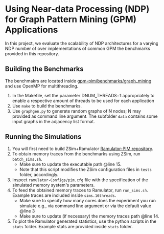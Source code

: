 # Using Near-data Processing (NDP) for Graph Pattern Mining (GPM) Applications

In this project, we evaluate the scalability of NDP architectures for a varying NDP number of over implementations of common GPM the benchmarks provided in this repository.

## Building the Benchmarks
The benchmakrs are located inside [gpm-pim/benchmarks/graph_mining](https://github.com/azulqarni/gpm-pim/tree/main/benchmarks/graph_mining) and use OpenMP for multithreading.
1) In the Makefile, set the parameter DNUM_THREADS=1 appropriately to enable a respective amount of threads to be used for each application
2) Use `make` to build the benchmarks.
3) Use `graphgen.py` to generate random graphs of N nodes; N may provided as command line argument. The subfolder `data` contains some input graphs in the adjacency list format.

## Running the Simulations

1) You will first need to build ZSim+Ramulator [Ramulator-PIM repository](https://github.com/CMU-SAFARI/ramulator-pim).
3) To obtain memory traces from the benchmarks using ZSim, run `batch_sims.sh`.
   - Make sure to update the executable path @line 15.
   - Note that this script modifies the ZSim configuration files in `tests` folder, accordingly.
4) Inspect `ramulator-Configs/pim.cfg` file with the specification of the simulated memory system's parameters.
5) To feed the obtained memory traces to Ramulator, run `run_sims.sh`. Example traces are included inside `sims.16threads`.
   - Make sure to specify how many cores does the experiment you run simulate e.g., via command line argument or via the default value @line 3
   - Make sure to update (if necessary) the memory traces path @line 14.
6) To plot the Ramulator generated statistics, use the python scripts in the `stats` folder. Example stats are provided inside `stats` folder.
